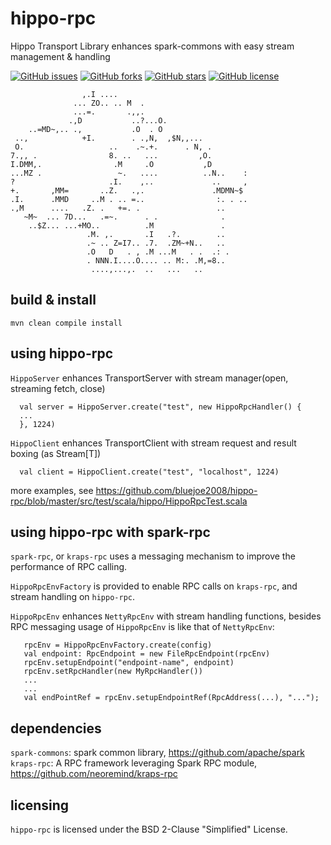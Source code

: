 # hippo-rpc

Hippo Transport Library enhances spark-commons with easy stream management & handling

[![GitHub issues](https://img.shields.io/github/issues/bluejoe2008/hippo-rpc.svg)](https://github.com/bluejoe2008/hippo-rpc/issues)
[![GitHub forks](https://img.shields.io/github/forks/bluejoe2008/hippo-rpc.svg)](https://github.com/bluejoe2008/hippo-rpc/network)
[![GitHub stars](https://img.shields.io/github/stars/bluejoe2008/hippo-rpc.svg)](https://github.com/bluejoe2008/hippo-rpc/stargazers)
[![GitHub license](https://img.shields.io/github/license/bluejoe2008/hippo-rpc.svg)](https://github.com/bluejoe2008/hippo-rpc/blob/master/LICENSE)


                    ,.I ....
                  ... ZO.. .. M  .
                  ...=.       .,,.
                 .,D           ..?...O.
        ..=MD~,.. .,           .O  . O
     ..,            +I.        . .,N,  ,$N,,...
     O.                   ..    .~.+.      . N, .
    7.,, .                8. ..   ...         ,O.
    I.DMM,.                .M     .O           ,D
    ...MZ .                 ~.   ....          ..N..    :
    ?                     .I.    ,..             ..     ,
    +.       ,MM=       ..Z.   .,.               .MDMN~$
    .I.      .MMD     ..M . .. =..                :. . ..
    .,M      ....   .Z. .   +=. .                 ..
       ~M~  ... 7D...   .=~.      . .              .
        ..$Z... ...+MO..          .M               .
                     .M. ,.       .I   .?.        ..
                     .~ .. Z=I7.. .7.  .ZM~+N..   ..
                     .O   D   . , .M ...M   . .  .: .
                     . NNN.I....O.... .. M:. .M,=8..
                      ....,...,.  ..   ...   ..

## build & install

```
mvn clean compile install
```

## using hippo-rpc

 `HippoServer` enhances TransportServer with stream manager(open, streaming fetch, close)
 ```
   val server = HippoServer.create("test", new HippoRpcHandler() {
   ...
   }, 1224)

 ```
 `HippoClient` enhances TransportClient with stream request and result boxing (as Stream[T])
 ```
   val client = HippoClient.create("test", "localhost", 1224)
 ```

more examples, see <https://github.com/bluejoe2008/hippo-rpc/blob/master/src/test/scala/hippo/HippoRpcTest.scala>

## using hippo-rpc with spark-rpc

`spark-rpc`, or `kraps-rpc` uses a messaging mechanism to improve the performance of RPC calling.

`HippoRpcEnvFactory` is provided to enable RPC calls on `kraps-rpc`, and stream handling on `hippo-rpc`.

`HippoRpcEnv` enhances `NettyRpcEnv` with stream handling functions, besides RPC messaging
 usage of `HippoRpcEnv` is like that of `NettyRpcEnv`:

```
   rpcEnv = HippoRpcEnvFactory.create(config)
   val endpoint: RpcEndpoint = new FileRpcEndpoint(rpcEnv)
   rpcEnv.setupEndpoint("endpoint-name", endpoint)
   rpcEnv.setRpcHandler(new MyRpcHandler())
   ...
   ...
   val endPointRef = rpcEnv.setupEndpointRef(RpcAddress(...), "...");
```

## dependencies

`spark-commons`: spark common library, https://github.com/apache/spark
`kraps-rpc`: A RPC framework leveraging Spark RPC module, https://github.com/neoremind/kraps-rpc

## licensing

`hippo-rpc` is licensed under the BSD 2-Clause "Simplified" License.

